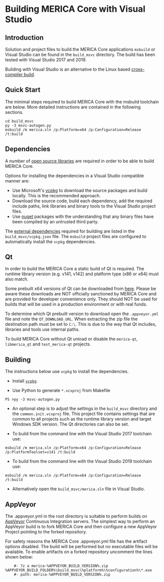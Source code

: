 Building MERICA Core with Visual Studio
========================================

Introduction
---------------------
Solution and project files to build the MERICA Core applications `msbuild` or Visual Studio can be found in the `build_msvc` directory. The build has been tested with Visual Studio 2017 and 2019.

Building with Visual Studio is an alternative to the Linux based [cross-compiler build](https://github.com/merica/merica/blob/master/doc/build-windows.md).

Quick Start
---------------------
The minimal steps required to build MERICA Core with the msbuild toolchain are below. More detailed instructions are contained in the following sections.

```
cd build_msvc
py -3 msvc-autogen.py
msbuild /m merica.sln /p:Platform=x64 /p:Configuration=Release /t:build
```

Dependencies
---------------------
A number of [open source libraries](https://github.com/merica/merica/blob/master/doc/dependencies.md) are required in order to be able to build MERICA Core.

Options for installing the dependencies in a Visual Studio compatible manner are:

- Use Microsoft's [vcpkg](https://docs.microsoft.com/en-us/cpp/vcpkg) to download the source packages and build locally. This is the recommended approach.
- Download the source code, build each dependency, add the required include paths, link libraries and binary tools to the Visual Studio project files.
- Use [nuget](https://www.nuget.org/) packages with the understanding that any binary files have been compiled by an untrusted third party.

The [external dependencies](https://github.com/merica/merica/blob/master/doc/dependencies.md) required for building are listed in the `build_msvc/vcpkg.json` file. The `msbuild` project files are configured to automatically install the `vcpkg` dependencies.

Qt
---------------------
In order to build the MERICA Core a static build of Qt is required. The runtime library version (e.g. v141, v142) and platform type (x86 or x64) must also match.

Some prebuilt x64 versions of Qt can be downloaded from [here](https://github.com/sipsorcery/qt_win_binary/releases). Please be aware these downloads are NOT officially sanctioned by MERICA Core and are provided for developer convenience only. They should NOT be used for builds that will be used in a production environment or with real funds.

To determine which Qt prebuilt version to download open the `.appveyor.yml` file and note the `QT_DOWNLOAD_URL`. When extracting the zip file the destination path must be set to `C:\`. This is due to the way that Qt includes, libraries and tools use internal paths.

To build MERICA Core without Qt unload or disable the `merica-qt`, `libmerica_qt` and `test_merica-qt` projects.

Building
---------------------
The instructions below use `vcpkg` to install the dependencies.

- Install [`vcpkg`](https://github.com/Microsoft/vcpkg).

- Use Python to generate `*.vcxproj` from Makefile

```
PS >py -3 msvc-autogen.py
```

- An optional step is to adjust the settings in the `build_msvc` directory and the `common.init.vcxproj` file. This project file contains settings that are common to all projects such as the runtime library version and target Windows SDK version. The Qt directories can also be set.

- To build from the command line with the Visual Studio 2017 toolchain use:

```
msbuild /m merica.sln /p:Platform=x64 /p:Configuration=Release /p:PlatformToolset=v141 /t:build
```

- To build from the command line with the Visual Studio 2019 toolchain use:

```
msbuild /m merica.sln /p:Platform=x64 /p:Configuration=Release /t:build
```

- Alternatively open the `build_msvc/merica.sln` file in Visual Studio.

AppVeyor
---------------------
The .appveyor.yml in the root directory is suitable to perform builds on [AppVeyor](https://www.appveyor.com/) Continuous Integration servers. The simplest way to perform an AppVeyor build is to fork MERICA Core and then configure a new AppVeyor Project pointing to the forked repository.

For safety reasons the MERICA Core .appveyor.yml file has the artifact options disabled. The build will be performed but no executable files will be available. To enable artifacts on a forked repository uncomment the lines shown below:

```
    #- 7z a merica-%APPVEYOR_BUILD_VERSION%.zip %APPVEYOR_BUILD_FOLDER%\build_msvc\%platform%\%configuration%\*.exe
    #- path: merica-%APPVEYOR_BUILD_VERSION%.zip
```

